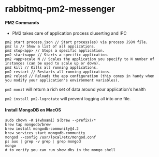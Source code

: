 # rabbitmq-pm2-messenger





#### PM2 Commands
- PM2 takes care of application process cluserting and IPC
```
pm2 start process.json // Start process(es) via process JSON file.
pm2 ls // Show a list of all applications.
pm2 stop<app> // Stops a specific application.
pm2 start<app> // Starts a specific application.
pm2 <app>scale N // Scales the application you specify to N number of instances (can be used to scale up or down).
pm2 kill // Kills all running applications.
pm2 restart // Restarts all running applications.
pm2 reload // Reloads the app configuration (this comes in handy when you modify your application's environment variables).
```
`pm2 monit` will return a rich set of data around your application's health

`pm2 install pm2-logrotate` will prevent logging all into one file. 


#### Install MongoDB on MacOS
```
sudo chown -R $(whoami) $(brew --prefix)/*
brew tap mongodb/brew
brew install mongodb-community@4.2
brew services start mongodb-community
mongod --config /usr/local/etc/mongod.conf
ps aux | grep -v grep | grep mongod
mongo
# to verify you can run show dbs in the mongo shell
```
